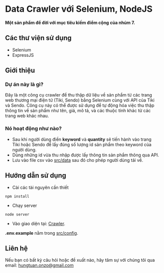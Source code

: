 # Data Crawler với Selenium, NodeJS
**Một sản phẩm để đời với mục tiêu kiếm điểm cộng của nhúm 7.**

## Các thư viện sử dụng
* Selenium
* ExpressJS

## Giới thiệu

### Dự án này là gì?
Đây là một công cụ crawler để thu thập dữ liệu về sản phẩm từ các trang web thương mại điện tử (Tiki, Sendo) bằng Selenium cùng với API của Tiki và Sendo. 
Công cụ này có thể được sử dụng để tự động hóa việc thu thập thông tin về sản phẩm như tên, giá, mô tả, và các thuộc tính khác từ các trang web khác nhau.

### Nó hoạt động như nào?
* Sau khi người dùng điền **keyword** và **quantity** sẽ tiến hành vào trang Tiki hoặc Sendo để lấy đúng số lượng id sản phẩm theo keyword của người dùng.
* Dùng những id vừa thu nhập được lấy thông tin sản phẩm thông qua API.
* Lưu vào file csv vào [src/data](src/data) sau đó cho phép người dùng tải về.

## Hướng dẫn sử dụng
* Cài các tài nguyên cần thiết
```
npm install
```

* Chạy server
```
node server
```

* Vào giao diện tại: [Crawler](http://localhost:4000/public).

**.env.example** nằm trong [src/config](src/config).

## Liên hệ
Nếu bạn có bất kỳ câu hỏi hoặc đề xuất nào, hãy tâm sự với chúng tôi qua email: hungtuan.onzo@gmail.com